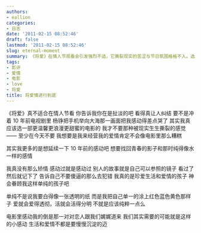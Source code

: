 ```yaml
---
authors:
- eallion
categories:
- 日志
date: '2011-02-15 08:52:46'
draft: false
lastmod: '2011-02-15 08:52:46'
slug: eternal-moment
summary: 《将爱》在情人节观看会引发强烈不适，它撕裂现实的苦涩与节日氛围格格不入。选择这部电影更多是为了重温 10 年前杨铮举手机向海的经典画面，试图捕捉青春里纯净如水的感动。爱情需要沉淀而非狗血剧情，生活应当像三原色般纯粹透彻——爱就炽热，活就鲜明。那些娓娓道来的小感动才是真正值得珍藏的养分。
tags:
- 影评
- 爱情
- 电影
- love
- 将爱
title: 将爱情进行到底
---
```

《将爱》真不适合在情人节看
你告诉我你在是扯淡的吧
看得真让人纠结
要不是冲着 10 年前电视剧里
杨铮把手机举向大海那一画面把我感动得差点哭了
其实我真应该选一部更温馨更浪漫更甜蜜的电影的
我才不要那种被现实生生撕裂的感觉 —— 至少在今天不要
我想要是我来经营我的爱情肯定不会像电影里那么糟糕

其实我更多的是想延续一下 10 年前的感动吧
想要找回青春的影子和那时纯得像水一样的感情

我真没有那么矫情
感动过就是感动过
别人的故事就是自己可以参照的镜子
看过了然后就记下了
告诉自己不要傻逼的那么去犯错
我真的是珍爱生活和爱情的孩子
神会眷顾我这样单纯的孩子吧

单纯不是说我要白得像一张透明的纸
而是我把自己单一的涂上红色蓝色黄色那样子
爱就会爱得透彻，活就会活得分明
不就是应该纯粹一点么

电影里感动我的倒是那一对对恋人跟我们娓娓道来
我们其实需要的可能就是这样的小感动
生活和爱情不都是要慢慢沉淀的迈